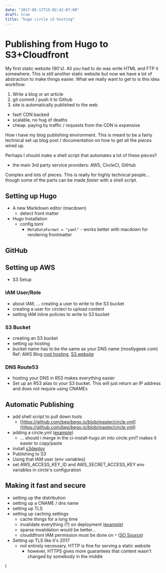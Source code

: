 ```yaml
---
date: "2017-05-17T15:02:42-07:00"
draft: true
title: "hugo circle s3 hosting"
---
```


# Publishing from Hugo to S3+Cloudfront

My first static website (90's). All you had to do was write HTML and FTP it somewhere. This is still another static website but now we have a lot of abstraction to make things easier. What we really want to get to is this idea workflow: 

1. Write a blog or an article 
2. git commit / push it to Github 
3. site is automatically published to the web 
  - fast! CDN backed
  - scalable, no hug of deaths
  - cheap. paying by traffic / requests from the CDN is expensive


How i have my blog publishing environment. This is meant to be a fairly technical set up blog post / documentation on how to get all the pieces wired up.

Perhaps I should make a shell script that automates a lot of these pieces? 
  - the main 3rd party service providers: AWS, CircleCI, GitHub

Complex and lots of pieces. This is really for highly technical people... though some of the parts can be made *faster* with a shell script. 

## Setting up Hugo
* A new Markdown editor (macdown)
	* detect front matter
* Hugo Installation
	* config.toml
		* `MetaDataFormat = "yaml"` - works better with macdown for rendering frontmatter

## GitHub
## Setting up AWS
* S3 Setup


### IAM User/Role
* about IAM, ... creating a user to write to the S3 bucket
* creating a user for circleci to upload content
* setting IAM inline policies to write to S3 bucket

### S3 Bucket
* creating an S3 bucket
* setting up hosting
* bucket name has to be the same as your DNS name (mostlygeek.com) Ref: AWS Blog [root hosting](https://aws.amazon.com/blogs/aws/root-domain-website-hosting-for-amazon-s3/), [S3 website](https://aws.amazon.com/blogs/aws/host-your-static-website-on-amazon-s3/)


### DNS Route53 

* hosting your DNS in R53 makes everything easier
* Set up an R53 alias to your S3 bucket. This will just return an IP address and does not require using CNAMEs

## Automatic Publishing
* add shell script to pull down tools 
	* [https://github.com/bep/bego.io/blob/master/circle.yml](https://github.com/bep/bego.io/blob/master/circle.yml)
* adding a circle.yml ([example](https://github.com/bep/bego.io/blob/master/circle.yml))
	* ... should i merge in the ci-install-hugo.sh into circle.yml? makes it easier to copy/paste
* install [s3deploy](https://github.com/bep/s3deploy)
* Publishing to S3
* Using that IAM user (env variables)
* set AWS_ACCESS_KEY_ID and AWS_SECRET_ACCESS_KEY env variables in circle's configuration


## Making it fast and secure

* setting up the distribution
* setting up a CNAME / dns name
* setting up TLS
* setting up caching settings
	- cache things for a long time 
	- invalidate everything (?) on deployment ([example](https://github.com/rdegges/ipify-www/blob/master/.travis.yml#L11))
	- sparse invalidation would be better... 
	- clouddfront IAM permission must be done on `*` ([SO Source](http://stackoverflow.com/questions/29558655/restrict-access-to-a-particular-cloudfront-distribution-using-iam))
* Setting up TLS like it's 2017
  - not entirely necessary. HTTP is fine for serving a static website
      - however, HTTPS gives more guarantees that content wasn't changed by somebody in the middle

I